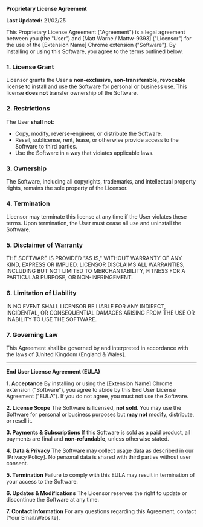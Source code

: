 **Proprietary License Agreement**

**Last Updated:** 21/02/25

This Proprietary License Agreement ("Agreement") is a legal agreement between you (the "User") and [Matt Warne / Mattw-9393] ("Licensor") for the use of the [Extension Name] Chrome extension ("Software"). By installing or using this Software, you agree to the terms outlined below.

### 1. License Grant
Licensor grants the User a **non-exclusive, non-transferable, revocable** license to install and use the Software for personal or business use. This license **does not** transfer ownership of the Software.

### 2. Restrictions
The User **shall not**:
- Copy, modify, reverse-engineer, or distribute the Software.
- Resell, sublicense, rent, lease, or otherwise provide access to the Software to third parties.
- Use the Software in a way that violates applicable laws.

### 3. Ownership
The Software, including all copyrights, trademarks, and intellectual property rights, remains the sole property of the Licensor.

### 4. Termination
Licensor may terminate this license at any time if the User violates these terms. Upon termination, the User must cease all use and uninstall the Software.

### 5. Disclaimer of Warranty
THE SOFTWARE IS PROVIDED "AS IS," WITHOUT WARRANTY OF ANY KIND, EXPRESS OR IMPLIED. LICENSOR DISCLAIMS ALL WARRANTIES, INCLUDING BUT NOT LIMITED TO MERCHANTABILITY, FITNESS FOR A PARTICULAR PURPOSE, OR NON-INFRINGEMENT.

### 6. Limitation of Liability
IN NO EVENT SHALL LICENSOR BE LIABLE FOR ANY INDIRECT, INCIDENTAL, OR CONSEQUENTIAL DAMAGES ARISING FROM THE USE OR INABILITY TO USE THE SOFTWARE.

### 7. Governing Law
This Agreement shall be governed by and interpreted in accordance with the laws of [United Kingdom (England & Wales].

---

**End User License Agreement (EULA)**

**1. Acceptance**
By installing or using the [Extension Name] Chrome extension ("Software"), you agree to abide by this End User License Agreement ("EULA"). If you do not agree, you must not use the Software.

**2. License Scope**
The Software is licensed, **not sold**. You may use the Software for personal or business purposes but **may not** modify, distribute, or resell it.

**3. Payments & Subscriptions**
If this Software is sold as a paid product, all payments are final and **non-refundable**, unless otherwise stated.

**4. Data & Privacy**
The Software may collect usage data as described in our [Privacy Policy]. No personal data is shared with third parties without user consent.

**5. Termination**
Failure to comply with this EULA may result in termination of your access to the Software.

**6. Updates & Modifications**
The Licensor reserves the right to update or discontinue the Software at any time.

**7. Contact Information**
For any questions regarding this Agreement, contact [Your Email/Website].

